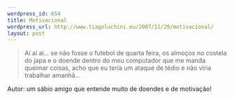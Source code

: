 ```yaml
--- 
wordpress_id: 654
title: Motivacional
wordpress_url: http://www.tiagoluchini.eu/2007/11/29/motivacional/
layout: post
---
```

> Aí aí aí... se não fosse o futebol de quarta feira, os almoços no costela do japa e o doende dentro do meu computador que me manda queimar coisas,  acho que eu teria um ataque de tédio e não viria trabalhar  amanhã...

Autor: um sábio amigo que entende muito de doendes e de motivação!
